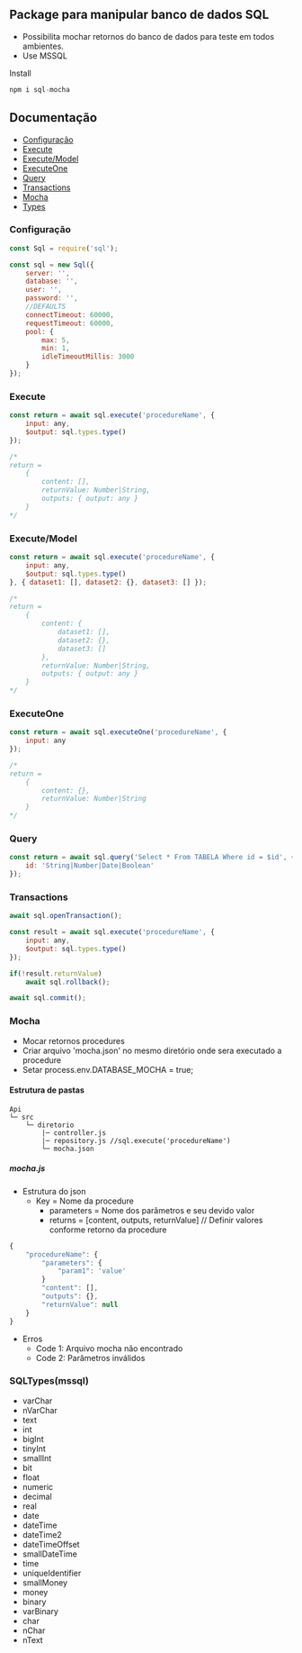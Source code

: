 ## Package para manipular banco de dados SQL
* Possibilita mochar retornos do banco de dados para teste em todos ambientes.
* Use MSSQL

Install
```js
npm i sql-mocha
```

## Documentação

* [Configuração](Configuração)
* [Execute](Execute)
* [Execute/Model](Execute/Model)
* [ExecuteOne](ExecuteOne)
* [Query](Query)
* [Transactions](Transactions)
* [Mocha](Mocha)
* [Types](SQLTypes(mssql))


### Configuração
```js
const Sql = require('sql');

const sql = new Sql({
    server: '',
    database: '',
    user: '',
    password: '',
    //DEFAULTS
    connectTimeout: 60000,
    requestTimeout: 60000,
    pool: {
        max: 5,
        min: 1,
        idleTimeoutMillis: 3000
    }
});
```

### Execute
```js
const return = await sql.execute('procedureName', {
    input: any,
    $output: sql.types.type()
});

/*
return =
    {
        content: [],
        returnValue: Number|String,
        outputs: { output: any }
    }
*/
```

### Execute/Model
```js
const return = await sql.execute('procedureName', {
    input: any,
    $output: sql.types.type()
}, { dataset1: [], dataset2: {}, dataset3: [] });

/*
return =
    {
        content: {
            dataset1: [], 
            dataset2: {}, 
            dataset3: []
        },
        returnValue: Number|String,
        outputs: { output: any }
    }
*/
```

### ExecuteOne
```js
const return = await sql.executeOne('procedureName', {
    input: any
});

/*
return =
    {
        content: {},
        returnValue: Number|String
    }
*/
```

### Query
```js
const return = await sql.query('Select * From TABELA Where id = $id', {
    id: 'String|Number|Date|Boolean'
});
```

### Transactions
```js
await sql.openTransaction();

const result = await sql.execute('procedureName', {
    input: any,
    $output: sql.types.type()
});

if(!result.returnValue)
    await sql.rollback();

await sql.commit();
```

### Mocha

* Mocar retornos procedures
* Criar arquivo 'mocha.json' no mesmo diretório onde sera executado a procedure
* Setar process.env.DATABASE_MOCHA = true;

#### Estrutura de pastas
```
Api
└─ src
    └─ diretorio
        |─ controller.js
        |─ repository.js //sql.execute('procedureName')
        └─ mocha.json
```

##### mocha.js

* Estrutura do json
    - Key = Nome da procedure
        - parameters = Nome dos parâmetros e seu devido valor
        - returns = [content, outputs, returnValue] // Definir valores conforme retorno da procedure

```js
{
	"procedureName": {
        "parameters": {
            "param1": 'value'
        }
		"content": [],
		"outputs": {},
		"returnValue": null
	}
}
```

* Erros
    - Code 1: Arquivo mocha não encontrado
    - Code 2: Parâmetros inválidos

### SQLTypes(mssql)

* varChar
* nVarChar
* text
* int
* bigInt
* tinyInt
* smallInt
* bit
* float
* numeric
* decimal
* real
* date
* dateTime
* dateTime2
* dateTimeOffset
* smallDateTime
* time
* uniqueIdentifier
* smallMoney
* money
* binary
* varBinary
* char
* nChar
* nText